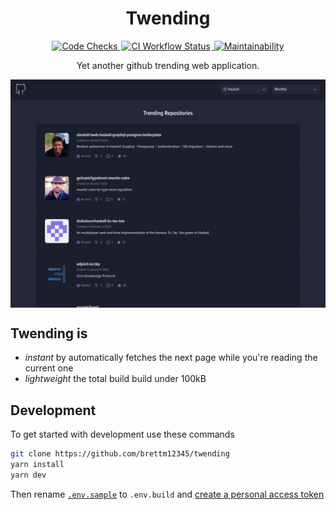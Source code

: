 <h1 align="center">
  Twending
</h1>

<p align="center">
  <a href="https://codechecks.io">
    <img
      alt="Code Checks"
      src="https://raw.githubusercontent.com/codechecks/docs/master/images/badges/badge-default.svg?sanitize=true"
    />
  </a>
  <a href="https://github.com/Brettm12345/twending/actions?query=workflow%3ACI">
    <img
      style="margin: 0px 2px;"
      alt="CI Workflow Status"
      src="https://github.com/Brettm12345/twending/workflows/CI/badge.svg"
    />
  </a>
  <a href="https://codeclimate.com/github/Brettm12345/twending/maintainability">
    <img
      alt="Maintainability"
      src="https://api.codeclimate.com/v1/badges/072e2e327dabeef158a6/maintainability"
    />
  </a>
</p>

<p align="center">
  Yet another github trending web application.
</p>

<a href="https://twending.now.sh">
  <img
    align="center"
    alt="Screenshot"
    src="https://raw.githubusercontent.com/Brettm12345/twending/master/public/screenshot.png"
  />
</a>

## Twending is

- _instant_ by automatically fetches the next page while you're reading the current one
- _lightweight_ the total build build under 100kB

## Development

To get started with development use these commands

```zsh
git clone https://github.com/brettm12345/twending
yarn install
yarn dev
```

Then rename [`.env.sample`](./.env.sample) to `.env.build` and
[create a personal access token](https://help.github.com/en/github/authenticating-to-github/creating-a-personal-access-token-for-the-command-line)
